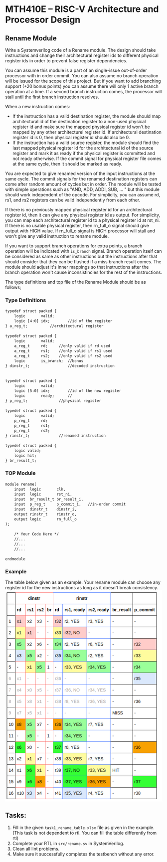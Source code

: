 # MTH410E – RISC-V Architecture and Processor Design

## Rename Module

Write a Systemverilog code of a Rename module. The design should take instructions and change their architectural register ids to different physical register ids in order to prevent false register dependencies.

You can assume this module is a part of an single-issue out-of-order processor with in order commit. You can also assume no branch operation will be issued for the scope of this project. But if you want to add branching support (+20 bonus points) you can assume there will only 1 active branch operation at a time. If a second branch instruction comes, the processor will stall until the first branch instruction resolves. 

When a new instruction comes: 
- If the instruction has a valid destination register, the module should map architectural id of the destination register to a non-used physical register id and make sure the mapped physical register id won't be mapped by any other architecturel register id. If architectural destination register id is 0, then physical register id should also be 0.
- If the instruction has a valid source register, the module should find the last mapped physical register id for the architectural id of the source register and mark it as ready if the physical register is committed and not ready otherwise. If the commit signal for physical register file comes at the same cycle, then it should be marked as ready. 

You are expected to give renamed version of the input instructions at the same cycle. The commit signals for the renamed destination registers can come after random amount of cycles but in order. The module will be tested with simple operations such as "AND, ADD, ADDI, SUB, ... " but this module should work independent of the opcode. For simplicity, you can assume rd, rs1, and rs2 registers can be valid independently from each other. 

If there is no previously mapped physical register id for an architectural register id, then it can give any physical register id as output. For simplicity, you can map each architectural register id to a physical register id at rst_ni. If there is no usable physical register, then rn_full_o signal should give output with HIGH value. If rn_full_o signal is HIGH processor will stall and won't give any valid instruction to rename module.

If you want to support branch operations for extra points, a branch operation will be indicated with `is_branch` signal. Branch operation itself can be considered as same as other instructions but the instructions after that should consider that they can be flushed if a miss branch result comes. The module should adjust it's inner mappings so that instructions after the branch operation won't cause inconsistincies for the rest of the instructions.

The type definitions and top file of the Rename Module should be as follows;

### Type Definitions
```
typedef struct packed {
	logic       valid;  
	logic [4:0] idx;       	//id of the register
} a_reg_t;			//architectural register

typedef struct packed {
	logic       valid;
	a_reg_t     rd;		//only valid if rd used
	a_reg_t     rs1;	//only valid if rs1 used
	a_reg_t     rs2;	//only valid if rs2 used
	logic       is_branch;	//bonus
} dinstr_t;	                //decoded instruction


typedef struct packed {
	logic       valid;  
	logic [5:0] idx;    	//id of the new register
	logic       ready;  	// 
} p_reg_t;		        //physical register

typedef struct packed {
	logic       valid;
	p_reg_t     rd;
	p_reg_t     rs1;
	p_reg_t     rs2;
} rinstr_t;		        //renamed instruction

typedef struct packed {
	logic valid;
	logic hit;
} br_result_t;

```


### TOP Module
```
module rename(
	input  logic       clk,
	input  logic       rst_ni,
	input  br_result_t br_result_i,
	input  p_reg_t     p_commit_i,   //in-order commit
	input  dinstr_t    dinstr_i,
	output rinstr_t    rinstr_o,
	output logic       rn_full_o
);

	/* Your Code Here */
	//...
	//...
	//...

endmodule

```

### Example

The table below given as an example. Your rename module can choose any register id for the new instructions as long as it doesn't break consistency. <br>
![sample_rename](img/sample_rename.png)

## Tasks:

1. Fill in the given `task1_rename_table.xlsx` file as given in the example. (This task is not dependent to rtl. You can fill the table differently from rtl)
2. Complete your RTL in `src/rename.sv` in SystemVerilog.
3. Clean all lint problems.
4. Make sure it successfully completes the testbench without any error.
